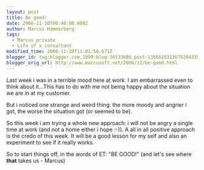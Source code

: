 ```yaml
---
layout: post
title: Be good!
date: 2006-11-20T06:40:00.000Z
author: Marcus Hammarberg
tags:
  - Marcus private
  - Life of a consultant
modified_time: 2006-11-20T11:01:58.671Z
blogger_id: tag:blogger.com,1999:blog-36533086.post-1166610313675284335
blogger_orig_url: http://www.marcusoft.net/2006/11/be-good.html
---
```



Last
week i was in a terrible mood here at work. I am embarrassed even to
think about it...This has to do with me not being happy about the
situation we are in at my customer.

But i noticed one strange and weird thing: the more moody and angrier i
got, the worse the situation got (or seemed to be).

So this week i am trying a whole new approach: i will not be angry a
single time at work (and not a home either i hope :-)). A all in all
positive approach is the credo of this week. It will be a good lesson
for my self and also an experiment to see if it really works.

So to start things off, in the words of ET: "BE GOOD!" (and let's see
where **that** takes us - Marcus)
